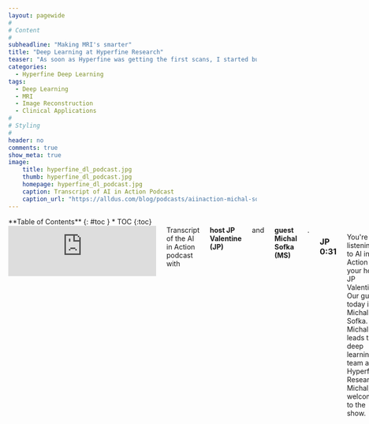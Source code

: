 ```yaml
---
layout: pagewide
#
# Content
#
subheadline: "Making MRI's smarter"
title: "Deep Learning at Hyperfine Research"
teaser: "As soon as Hyperfine was getting the first scans, I started building out the machine learning competency. We now have a strong team and are building algorithms that improve images and run on the scanner and tools for image interpretation that run in the cloud. I am passionate to work on hard and complex problems and there is no lack of those at Hyperfine."
categories:
  - Hyperfine Deep Learning
tags:
  - Deep Learning
  - MRI
  - Image Reconstruction
  - Clinical Applications
#
# Styling
#
header: no
comments: true
show_meta: true
image:
    title: hyperfine_dl_podcast.jpg
    thumb: hyperfine_dl_podcast.jpg
    homepage: hyperfine_dl_podcast.jpg
    caption: Transcript of AI in Action Podcast
    caption_url: "https://alldus.com/blog/podcasts/aiinaction-michal-sofka-hyperfine/"
---
```

<!--more-->

<div class="row">
<div class="medium-4 medium-push-8 columns" markdown="1">
<div class="panel radius" markdown="1">
**Table of Contents**
{: #toc }
*  TOC
{:toc}
</div>
</div><!-- /.medium-4.columns -->

<div class="medium-8 medium-pull-4 columns" markdown="1">

<iframe src="https://anchor.fm/alldus-international/embed/episodes/E111-Michal-Sofka--Deep-Learning-Team-Lead-at-Hyperfine-eg2nq3/a-a2j54jg" height="102px" width="400px" frameborder="0" scrolling="no"></iframe>
Transcript of the AI in Action podcast with <b>host JP Valentine (JP)</b> and <b>guest Michal Sofka (MS)</b>. <!--more-->

### JP  0:31  
You're listening to AI in Action on your host JP Valentine. Our guest today is Michal Sofka. Michal leads the deep learning team at Hyperfine Research. Michal, welcome to the show.
### MS  0:44  
Thank you, JP, happy to be here.
### JP  0:46  
That's our pleasure. Michal, let's start with the background of yourself, how you first got involved in technology, what your interests were, then talk us through  some of the roles you've held along the way leading us up to your current position with Hyperfine.
### MS  1:01:  Michal’s tech journey
I grew up in Czech Republic and came to the US for grad school. My PhD at the Rensselaer Polytechnic Institute focused on machine learning for various retinal image analysis tasks, and a few problems in Computer Aided detection. For example, comparing tumors in lung CT scans. I then went to work at Siemens Corporate Research based in Princeton, New Jersey. It houses about 220 scientists and engineers who are focused on researching and developing emerging technologies, with applications ranging from health care and communications to automation and security. And I personally joined a team that was pioneering machine learning tools for diagnosis and treatment planning. And over there I worked on many many projects including automated measurements in fetal ultrasound, detecting and finding outlines of anatomical structures in CT scans and building software tools for total knee replacement surgery. And after that, when I was looking for my next adventure, many were advising me to do something orthogonal. So I joined a newly acquired network security startup team and worked at Cisco for two years. And my main projects were about machine learning tools for threat defense. And I then found out about the collection of startups in 4Catalyzer, and I was immediately hooked. I joined about four years ago and initially worked on Butterfly Network projects for handheld ultrasound, to improve image acquisition and interpretation. And as soon as Hyperfine was getting the first scans, I started building out machine learning competency in the company. And we now have a strong team. And we're building algorithms that improve images, and run on the scanner and also tools for image interpretation that run in the cloud. I'm really passionate to work on hard and complex problems, and there's definitely no lack of those in Hyperfine.
### JP  3:16  
Excellent. Well, thank you for that overview. It's really helpful to understand your journey. So leading us now to your current role of Hyperfine, if you could give us an overview of who Hyperfine are and then give us some insight into the sets of technologies that you're currently working with.
### MS  3:34:  Hyperfine’s mission to make MRIs more accessible
Hyperfine is a privately held company founded by Jonathan Rothberg in 2014. And the company is on a mission to make MRI accessible to every patient, regardless of income or resources like simply anywhere and anytime. MRI is really truly a technological marvel, but remains broadly accessible. Nearly 90 percent of the world has no access to them at all. Let me give you some examples. Japan has 52 scanners per million population. The USA has 37. But Canada only nine and Israel five, and we go to India it's 0.1 scanners per million population. Considering the developing world, it gets even worse. Uganda has four MRI scanners and a population of 43 million so that's one MRI for 10 million people. Hyperfine's point-of-care MRI, that represents multiple innovations in the MRI design, architecture and the workflow, has been filed in more than hundred patents issued or currently pending. And the system itself is highly portable and wheels directly to the patient's bedside. It plugs into an electrical wall outlet and is controlled via a wireless tablet such as an Apple iPad. is a big deal since current systems require complicated installations and are lifted with a crane into a specially designed hospital section. Our AI algorithms generate high quality images they make up for the losses caused by the simplified design, the smaller magnet and then the absence of the shielded room. And AI cloud software processes the images for faster diagnosis, decision making and treatment planning.
### JP  5:36  
That's amazing. So how do you guys do what you're doing? I mean, this seems like such a massive advancement in technology. It clearly could have huge implications for the medical field, but how are you guys able to make such strides in innovation and more importantly for your role? How does AI and data play a part in this?
### MS  5:59:  The role of Deep Learning in building smarter MRI systems
Our ongoing effort is to use deep learning and in two different workflows. We're looking at a deep learning-based image reconstruction. So, this is the process of producing images of internal organs from physical measurements using sensors. By quick introduction, an MRI works by measuring the response of atomic nuclei of body tissues to high frequency radio waves, when placed in a strong magnetic field. Put simply it measures how atoms orient themselves when placed in a magnet. And the speed by which the data can be collected depends on physiological properties of tissues and hardware constraints. Typically, it takes time to do a single scan and the entire scan exam of multiple scans might take 30 minutes or more. That's a long time. For this to be practical, but with deep learning, we can shorten this time. Or, alternatively, we can produce higher quality images using the same fixed scanning time. It's all about this trade off. One powerful idea that we rely on is to capture less measurements, and then reduce the scanning time and reconstruct the image with the same image quality as if it were reconstructed with the full set of measurements. So this is one area and in the second area, we're focused on, the scanner uploads data to the cloud, where it is processed by the deep learning algorithms, powering clinical applications for diagnosis and treatment planning. Our first anatomical target is the brain and we build tools to automatically measure various structures in the brain and to measure and outline abnormalities. These tools are very critical for accurate diagnosis. Many of the steps would have to be done in a manual and tedious way, which is amplified by the fact that the data is 3d. So, in a nutshell, this streamlined clinical workflow has utmost importance, especially in emergency departments, one of many environments in need of our machines. One example of where time matters is stroke. Perhaps you've heard the slogan time is brain in a brain was stroke, 1.9 million neurons and 7.5 miles of myelinated fibers are destroyed every minute. To put it in perspective, a brain with stroke ages three weeks every minute, so now AI tools can help outline damaged tissues and provide quantitative information to the stroke teams in a very timely manner. 
### JP  8:44  
Great to hear about some of the potential use cases and, you know, really allows us to imagine the scope of impact This could have when it becomes more broadly adapted. What are the main challenges that you and your team face in getting this new product to market, whether it's from the deep learning algorithms or the hardware to every hospital.
### MS  9:19:  Challenges the team faces when getting the product to market
It's really about how to carefully coordinate both hardware and software teams so that we can work in a synchronized way to build these products. Hyperfine is really created around three technological areas. It's cloud, deep learning, and MRI device itself. And we were fortunate to attract experts from top universities in the world, and from the best engineering teams. Our mechanical, electrical and device software teams are based in Connecticut and our cloud and deep learning teams are in New York. And just to give you an idea how this works, mechanical and electrical engineers take care of the hardware components, including off the shelf and custom manufactured parts. Device software engineers take care of the platforms that run the scanner itself, and medical physicists, designing instructions to highlight different tissues and abnormalities. And then deep learning scientists and engineers reconstruct the highest quality image and build applications for clinical decision making. Cloud software engineers build our viewer and back end systems for storing, archiving, analyzing the scanner data. So there's a great advantage of having all teams work together on the final product and our machine learning algorithms that improve image quality have access to the entire imaging pipeline. We can modify the way the measurements are obtained using the hardware, we can use various software and hardware tricks to help reconstruct better images when the patient moves. And we know what kind of interference we can expect in the hospital so that we can address it. The scanner data is stored in the cloud, it is available immediately for training new systems to further improve the algorithms for image quality improvement and for providing clinical insights. And since the scanners use differently than traditional MRI, this type of data really paves the way for new clinical applications that have not been really possible to envision so far.
### JP  11:40  
So it's great to learn about the structure of the team because clearly it's such a complex project, combining software hardware, medical expertise, so it's good insight to learn how you guys approach in such a collaborative manner. Speaking specifically about your AI team, what have you learned in your role as the leader of this team, what's most important to you when building a successful AI team that innovates and delivers products?
### MS  12:07  Building and positioning the AI team for success
That's a good question. There are a number of roles needed in a highly innovative AI startup. Just to make sure that the startup has cutting edge technology and competitive advantage, but also can deliver the products to its customers. Specifically, you will need smart scientists who can think out of the box, design new algorithms to previously unsolved problems and quickly prototype them and test them. They need to know how to address complex challenges in the computational pipeline. And you cannot really find these solutions in available publications. Then you need skilled software engineers who know the latest computing services, developer tools, and cloud platforms. They know how to efficiently implement complicated pipelines that can handle large amounts of data that can scale adaptively and are flexible to accommodate new features. And then you need subject matter experts who would work with the product manager to ensure that you're building the right tools. In healthcare, this would be a visionary clinician, who can imagine your workflows, solutions and approaches. And again, they can see how they can be applied to the current needs. This can be hard, since in some situations, your customers cannot really articulate what they need.
### JP  13:45  
So as you guys build the next generation of AI products and you know, particularly software products in a highly regulated healthcare environment, it's especially challenging. Can you speak to how you guys are handling these constraints are Hyperfine?
### MS  14:00:  Developing software in a regulated environment
Yes, this is our day-to-day discussion. There's a lot of scrutiny around filing AI, machine learning software going for the FDA clearance, which seems to have intensified through although similar tools existed years ago. So let me clarify. The truth is that previous algorithms were locked prior to marketing and any changes likely require FDA review. However, not all algorithms are locked. Some of those systems being developed today can adapt over time. Even if there is extensive testing and documentation before every release, for example, after retraining the system, it would not be practical to go through another round of 510k clearance process. So the agency, the FDA, is adapting and developing a guidance such as this kind of retrain and release cycle is possible without incurring additional risks. And, and the risk is really the key word. With regulatory bodies, it's all about keeping risks under control. The developers need to ensure that any changes to the released software will not introduce additional risks, or modify existing risks that could result in significant harm to the patient. And this is the reason why it is so challenging to introduce new self learning tools that would be adapting to the environment and the user. But this will come in future eventually.
### JP  15:41  
So there's certainly a lot that you guys have already accomplished. And I encourage anyone listening to go and look at the Hyperfine product to give you a sense of the advancement comparing the hardware, costs and mobility to traditional MRI machines which would have taken up, you know, your average New York City, one bedroom apartment. So it's amazing to see the journey. What are your common projects that you're most excited about?
### MS  16:09:  Projects I am the most excited about
I am most excited about the opportunities that that is this new imaging device will bring. So for the first time, we were able to do quick imaging easily in an emergency department, whenever there is a suspicion for a problem and the patient's head. And we will be able to learn about diseases such as stroke in order to identify what exactly happened and when, detect what is happening at a particular time, and predict the best possible treatment. So many many interesting and impactful problems for AI. And another example, we can do imaging more frequently than before. This makes it possible to monitor patients in the ICU, for example, which is important when we want to know the progress of the head injury. Is the patient getting better or worse? And how quickly can we find out? Again, smart AI tools will make it easier to quantify and report these changes. These are the things I'm excited about and many more.
### JP  17:17  
Excellent, excellent. Well, we are too. I mean, looking at the impact that Hyperfine could have the medical industry as a whole is incredible. We're excited to see what else is coming. I want to get your take on the startup environment, particularly your thoughts on graduates and on people who are starting their career in technology. There's a lot going on at Hyperfine. What specifically are you enjoying most about your role? And then, you've got a lot of experience in the AI tech community in general. How can we tell your story and at least give some insight into what's possible within the startup environment, not just Hyperfine? What are you most excited about?
### MS  18:02:  What am I most enjoying about my current role
There are a few things I'm really excited about every day. I'm surrounded by smart, very smart people, which I share the journey with and learn from. There's really something special about his deep intellectual debate when you're trying to get to the bottom of a difficult issue. For example, our scanner got disassembled to the bare bones a few times. And we occasionally scrutinize our algorithms and examine them line by line. So we go into really the very detail of the design. And the second thing is that we are on a very important mission to make a significant contribution to health care of humankind. And this is a risky project that corporations typically would not undertake. More than 90% of the world does not have access to MRI. Imaging is very important for diagnosing various conditions. And for example, where you have a stroke, which I mentioned a few times, a clogged vein inside the brain, and you get treated within a few hours of that happening, you may get blood thinner and may be on a path to full recovery. And yet many strokes are missed in the emergency department and having access to imaging and diagnosis tools might improve that. So people are actually dying because the strokes are missed. And the third thing I love about my job is working on super challenging problems. I have always been fascinated by scientific achievements, and positive impact and progress in technology and human lives. And really pushing the boundary of what is possible with AI today and working really, really hard problems very fulfilling for me.
### JP  19:50  
Excellent, well, final question for you, Michal. Clearly as you go as they continue to be successful, the organization is going to grow and we're all very much looking forward to seeing Hyperfine's equipment in every hospital around the world. As the organization grows, how will your data team grow? And what opportunities are there going to be for, you know, individuals listening to this, whether it's on the machine learning side data science or, or overall within the data team.
### MS  20:20:  What future looks like at Hyperfine
We have a lot to do at Hyperfine. And although we have a list of tremendous accomplishments, the path ahead of us is incredibly exciting. As we scale the company, deliver a lot of scanners to our customers and grow the team, we're going to expand the offering both in terms of hardware as well as software. What I'm personally excited about are new machine learning and cloud services that will be driven by the device and the data we're managing. I'm looking forward to building out this competency and seeing the impact of many different areas of healthcare. Access to frequent MRI imaging will make it possible to build databases for various patient conditions, and hopefully yield to better understanding of the diseases and new discoveries in treatment. This is the impact I'm really passionate about.
### JP  21:21  
Absolutely. Well, this has been an absolute pleasure. I really enjoyed learning about what you guys are doing at Hyperfine. I'm sure everyone listening will encourage the company and yourself all the success given how much of an impact they can have to the medical field. So thank you very much, Michal, this has been a great learning.
### MS  21:40  
Thank you, JP.


</div><!-- /.medium-8.columns -->
</div><!-- /.row -->
